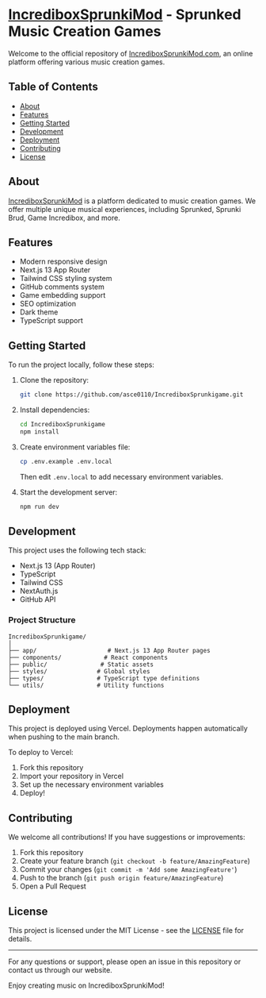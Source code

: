 # [IncrediboxSprunkiMod](https://incrediboxsprunkimod.com/) - Sprunked Music Creation Games

Welcome to the official repository of [IncrediboxSprunkiMod.com](https://incrediboxsprunkimod.com/), an online platform offering various music creation games.

## Table of Contents

- [About](#about)
- [Features](#features)
- [Getting Started](#getting-started)
- [Development](#development)
- [Deployment](#deployment)
- [Contributing](#contributing)
- [License](#license)

## About

[IncrediboxSprunkiMod](https://incrediboxsprunkimod.com/) is a platform dedicated to music creation games. We offer multiple unique musical experiences, including Sprunked, Sprunki Brud, Game Incredibox, and more.

## Features

- Modern responsive design
- Next.js 13 App Router
- Tailwind CSS styling system
- GitHub comments system
- Game embedding support
- SEO optimization
- Dark theme
- TypeScript support

## Getting Started

To run the project locally, follow these steps:

1. Clone the repository:
   ```bash
   git clone https://github.com/asce0110/IncrediboxSprunkigame.git
   ```

2. Install dependencies:
   ```bash
   cd IncrediboxSprunkigame
   npm install
   ```

3. Create environment variables file:
   ```bash
   cp .env.example .env.local
   ```
   Then edit `.env.local` to add necessary environment variables.

4. Start the development server:
   ```bash
   npm run dev
   ```

## Development

This project uses the following tech stack:

- Next.js 13 (App Router)
- TypeScript
- Tailwind CSS
- NextAuth.js
- GitHub API

### Project Structure

```
IncrediboxSprunkigame/
│
├── app/                    # Next.js 13 App Router pages
├── components/            # React components
├── public/               # Static assets
├── styles/              # Global styles
├── types/               # TypeScript type definitions
└── utils/               # Utility functions
```

## Deployment

This project is deployed using Vercel. Deployments happen automatically when pushing to the main branch.

To deploy to Vercel:

1. Fork this repository
2. Import your repository in Vercel
3. Set up the necessary environment variables
4. Deploy!

## Contributing

We welcome all contributions! If you have suggestions or improvements:

1. Fork this repository
2. Create your feature branch (`git checkout -b feature/AmazingFeature`)
3. Commit your changes (`git commit -m 'Add some AmazingFeature'`)
4. Push to the branch (`git push origin feature/AmazingFeature`)
5. Open a Pull Request

## License

This project is licensed under the MIT License - see the [LICENSE](LICENSE) file for details.

---

For any questions or support, please open an issue in this repository or contact us through our website.

Enjoy creating music on IncrediboxSprunkiMod!